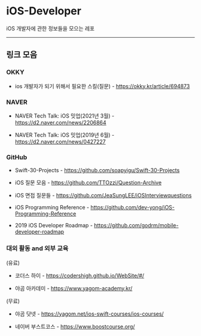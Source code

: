 # iOS-Developer
iOS 개발자에 관한 정보들을 모으는 레포


* * *
## 링크 모음
### OKKY
* ios 개발자가 되기 위해서 필요한 스킬(질문) - https://okky.kr/article/694873

### NAVER

* NAVER Tech Talk: iOS 밋업(2021년 3월) - https://d2.naver.com/news/2206864

* NAVER Tech Talk: iOS 밋업(2019년 6월) - https://d2.naver.com/news/0427227

### GitHub

* Swift-30-Projects - https://github.com/soapyigu/Swift-30-Projects

* iOS 질문 모음 -  https://github.com/TTOzzi/Question-Archive

* iOS 면접 질문들 - https://github.com/JeaSungLEE/iOSInterviewquestions

* iOS Programming Reference - https://github.com/dev-yong/iOS-Programming-Reference

* 2019 iOS Developer Roadmap - https://github.com/godrm/mobile-developer-roadmap

### 대외 활동 and 외부 교육
(유료)
* 코더스 하이 - https://codershigh.github.io/WebSite/#/

* 야곰 아카데미 - https://www.yagom-academy.kr/

(무료)
* 야곰 닷넷 - https://yagom.net/ios-swift-courses/ios-courses/

* 네이버 부스트코스 - https://www.boostcourse.org/

